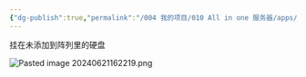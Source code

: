 ```yaml
---
{"dg-publish":true,"permalink":"/004 我的项目/010 All in one 服务器/apps/Unassigned Devices/","dgPassFrontmatter":true,"created":"2024-06-21T16:21:40.068+08:00","updated":"2024-06-21T16:22:23.880+08:00"}
---
```


挂在未添加到阵列里的硬盘

![Pasted image 20240621162219.png](/img/user/$/$Sys999%20Attachment/Pasted%20image%2020240621162219.png)